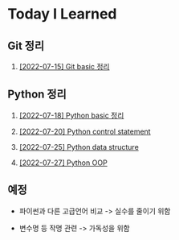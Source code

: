 # Today I Learned

## Git 정리

1. [[2022-07-15] Git basic 정리](/Git/Git%20basic.md)

## Python 정리

1. [[2022-07-18] Python basic 정리](/Python/Python%20basic.md)

2. [[2022-07-20] Python control statement](/Python/control%20statement.md)

3. [[2022-07-25] Python data structure](/Python/data%20structure.md)
4. [[2022-07-27] Python OOP](/Python/OOP.md)

## 예정

- 파이썬과 다른 고급언어 비교 -> 실수를 줄이기 위함

- 변수명 등 작명 관련 -> 가독성을 위함